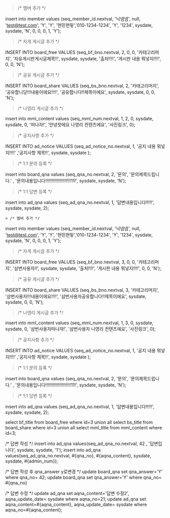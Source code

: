 > /* 멤버 추가 */

insert into member
		values (seq_member_id.nextval, '닉넴넴', null, 'test@test.com', 'Y', 'Y', '현민현밓','010-1234-1234', 'Y', '1234',
				sysdate, sysdate, 'N', 0, 0, 0, 1, 'Y');
                
                
                
> /* 자게 게시글 추가 */

INSERT INTO board_free VALUES (seq_bf_bno.nextval, 2, 0, 0, '카테고리머지', 
		'자유게시판게시글제목!!', sysdate, sysdate, '출처!!!!', '게시판 내용 뭐넣지!!!!',
		0, 0, 'N');
        
> /* 공유 게시글 추가 */

INSERT INTO board_share VALUES (seq_bs_bno.nextval, 2, '카테고리머지',
	'공유합니당!!!내용이에요!!!!', '공유합니다!!제목이에요', sysdate, sysdate,
	0, 0, 'N');

> /* 나영리 게시글 추가 */

insert into mml_content values (seq_mml_num.nextval, 1, 2, 0, sysdate, sysdate, 
		0, '떠나자!', '안녕핫에요 나영리 컨텐츠에요', '사진링크', 0);

> /* 공지사항 추가 */

INSERT INTO ad_notice VALUES (seq_ad_notice_no.nextval, 1, '공지 내용 뭐넣지!!!!'
    ,'공지사항 제목!!', sysdate, sysdate );

> /* 1:1 문의 등록 */

insert into board_qna values (seq_qna_no.nextval, 2, '문의', '문의제목드립니다.'
		, '문의내용입니다!!!!!!!!!!!!!!!!!!!!11!', sysdate, sysdate, 'N');
    
> /* 1:1 답변 등록 */

insert into ad_qna values (seq_ad_qna_no.nextval, 1, '답변내용입니다!!!!!', sysdate, sysdate, 2);


    > /* 멤버 추가 */

insert into member
		values (seq_member_id.nextval, '닉넴넴', null, 'test@test.com', 'Y', 'Y', '현민현밓','010-1234-1234', 'Y', '1234',
				sysdate, sysdate, 'N', 0, 0, 0, 1, 'Y');
                
                
                
> /* 자게 게시글 추가 */

INSERT INTO board_free VALUES (seq_bf_bno.nextval, 3, 0, 0, '카테고리머지', 
		'삼번사용자!!', sysdate, sysdate, '출처!!!!', '게시판 내용 뭐넣지!!!!',
		0, 0, 'N');
        
> /* 공유 게시글 추가 */

INSERT INTO board_share VALUES (seq_bs_bno.nextval, 3, '카테고리머지',
	'삼번사용자!!!내용이에요!!!!', '삼번사용자공유합니다!!제목이에요', sysdate, sysdate,
	0, 0, 'N');

> /* 나영리 게시글 추가 */

insert into mml_content values (seq_mml_num.nextval, 1, 3, 0, sysdate, sysdate, 
		0, '삼번사용자떠나자!', '삼번사용자 나영리 컨텐츠에요', '사진링크', 0);

> /* 공지사항 추가 */

INSERT INTO ad_notice VALUES (seq_ad_notice_no.nextval, 1, '공지 내용 뭐넣지!!!!'
    ,'공지사항 제목!!', sysdate, sysdate );

> /* 1:1 문의 등록 */

insert into board_qna values (seq_qna_no.nextval, 2, '문의', '문의제목드립니다.'
		, '문의내용입니다!!!!!!!!!!!!!!!!!!!!11!', sysdate, sysdate, 'N');
    
> /* 1:1 답변 등록 */

insert into ad_qna values (seq_ad_qna_no.nextval, 1, '답변내용입니다!!!!!', sysdate, sysdate, 2);


select bf_title from board_free where id=3
union all
select bs_title from board_share where id=3
union all
select mml_title from mml_content where id=3;

/* 답변 작성 */
insert into ad_qna values(seq_ad_qna_no.nextval, 42 , '답변입니다', sysdate, sysdate, '1');
insert into ad_qna values(seq_ad_qna_no.nextval, #{qna_no}, #{aqna_content}, sysdate, sysdate, #{admin_num});


/* 답변 작성 후 qna_answer y로변경 */
update board_qna set qna_answer='Y' where qna_no= 42;
update board_qna set qna_answer='Y' where qna_no= #{qna_no}



/* 답변 수정 */
update ad_qna set aqna_content='답변 수정2', aqna_update_date= sysdate where aqna_no=21;
update ad_qna set aqna_content=#{aqna_content}, aqna_update_date= sysdate where aqna_no=#{aqna_content};




<!--stackedit_data:
eyJoaXN0b3J5IjpbLTYxMjY5NjAzMCw0ODk0NDM5MTIsLTE4ND
kwOTE2NzJdfQ==
-->
